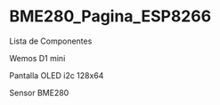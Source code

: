 # BME280_Pagina_ESP8266

Lista de Componentes

Wemos D1 mini 

Pantalla OLED i2c 128x64

Sensor BME280
